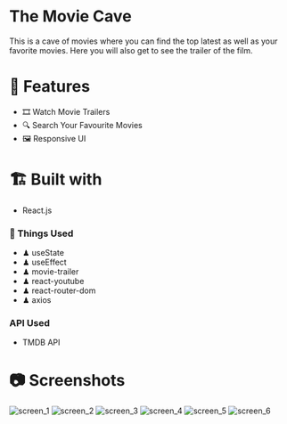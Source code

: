 # The Movie Cave 
This is a cave of movies where you can find the top latest as well as your favorite movies. Here you will also get to see the trailer of the film.

# 🚛 Features
- 🎞 Watch Movie Trailers
- 🔍 Search Your Favourite Movies
- 🖼 Responsive UI

# 🏗 Built with
- React.js

### 🍔 Things Used
- ♟ useState 
- ♟ useEffect
- ♟ movie-trailer
- ♟ react-youtube
- ♟ react-router-dom
- ♟ axios

### API Used
- TMDB API 

# 📷 Screenshots
![screen_1](https://github.com/Maran1947/The_Movie_Cave/assets/69248165/91b5d77f-d2b6-4700-8764-0c088ef1d838)
![screen_2](https://github.com/Maran1947/The_Movie_Cave/assets/69248165/e88bea93-f7d1-42d6-aafd-46dc55b08be1)
![screen_3](https://github.com/Maran1947/The_Movie_Cave/assets/69248165/38021696-c796-42de-b420-0695cfb10eec)
![screen_4](https://github.com/Maran1947/The_Movie_Cave/assets/69248165/c3658db6-2f0e-4210-8c7e-6f6f3126368b)
![screen_5](https://github.com/Maran1947/The_Movie_Cave/assets/69248165/3c8c47bd-9988-4da4-9b7e-060948c7643b)
![screen_6](https://github.com/Maran1947/The_Movie_Cave/assets/69248165/bd02f0df-a59a-4fc8-8d54-7af756eb3ea9)
